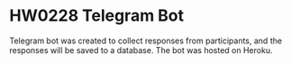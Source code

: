 # HW0228 Telegram Bot
Telegram bot was created to collect responses from participants, and the responses will be saved to a database. 
The bot was hosted on Heroku. 
